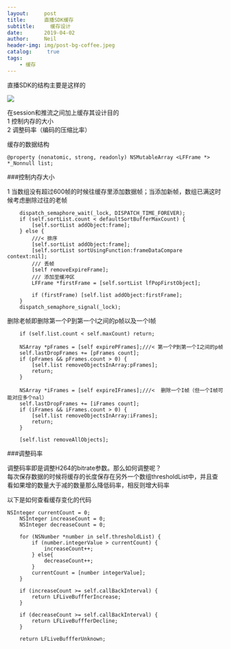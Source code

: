 ```yaml
---
layout:     post
title:      直播SDK缓存
subtitle:	  缓存设计
date:       2019-04-02
author:     Neil
header-img: img/post-bg-coffee.jpeg
catalog: 	 true
tags:
    - 缓存
---
```


直播SDK的结构主要是这样的

![](https://tva1.sinaimg.cn/large/006tKfTcly1g1oq6ytkx8j30sg0d3jrq.jpg)

在session和推流之间加上缓存其设计目的  
1 控制内存的大小  
2 调整码率（编码的压缩比率）

缓存的数据结构

```
@property (nonatomic, strong, readonly) NSMutableArray <LFFrame *> *_Nonnull list;

```
###控制内存大小

1 当数组没有超过600帧的时候往缓存里添加数据帧；当添加新帧，数组已满这时候考虑删除过往的老帧

```
    dispatch_semaphore_wait(_lock, DISPATCH_TIME_FOREVER);
    if (self.sortList.count < defaultSortBufferMaxCount) {
        [self.sortList addObject:frame];
    } else {
        ///< 排序
        [self.sortList addObject:frame];
		[self.sortList sortUsingFunction:frameDataCompare context:nil];
        /// 丢帧
        [self removeExpireFrame];
        /// 添加至缓冲区
        LFFrame *firstFrame = [self.sortList lfPopFirstObject];

        if (firstFrame) [self.list addObject:firstFrame];
    }
    dispatch_semaphore_signal(_lock);

```

删除老帧即删除第一个P到第一个I之间的p帧以及一个I帧

```
    if (self.list.count < self.maxCount) return;

    NSArray *pFrames = [self expirePFrames];///< 第一个P到第一个I之间的p帧
    self.lastDropFrames += [pFrames count];
    if (pFrames && pFrames.count > 0) {
        [self.list removeObjectsInArray:pFrames];
        return;
    }
    
    NSArray *iFrames = [self expireIFrames];///<  删除一个I帧（但一个I帧可能对应多个nal）
    self.lastDropFrames += [iFrames count];
    if (iFrames && iFrames.count > 0) {
        [self.list removeObjectsInArray:iFrames];
        return;
    }
    
    [self.list removeAllObjects];

```


###调整码率

调整码率即是调整H264的bitrate参数。那么如何调整呢？  
每次保存数据的时候将缓存的长度保存在另外一个数组thresholdList中，并且查看如果增的数量大于减的数量那么降低码率，相反则增大码率

以下是如何查看缓存变化的代码

```
NSInteger currentCount = 0;
    NSInteger increaseCount = 0;
    NSInteger decreaseCount = 0;

    for (NSNumber *number in self.thresholdList) {
        if (number.integerValue > currentCount) {
            increaseCount++;
        } else{
            decreaseCount++;
        }
        currentCount = [number integerValue];
    }

    if (increaseCount >= self.callBackInterval) {
        return LFLiveBuffferIncrease;
    }

    if (decreaseCount >= self.callBackInterval) {
        return LFLiveBuffferDecline;
    }
    
    return LFLiveBuffferUnknown;

```

